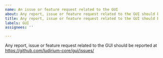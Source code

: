 ```yaml
---
name: An issue or feature request related to the GUI
about: Any report, issue or feature request related to the GUI should be reported at https://github.com/ludirium-core/gui/issues/
title: Any report, issue or feature request related to the GUI should be reported at https://github.com/ludirium-core/gui/issues/
labels: GUI
assignees: ''

---
```


Any report, issue or feature request related to the GUI should be reported at
https://github.com/ludirium-core/gui/issues/
